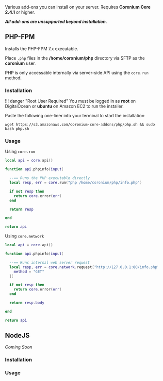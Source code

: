 Various add-ons you can install on your server. Requires __Coronium Core 2.4.1__ or higher.

___All add-ons are unsupported beyond installation.___

## <i class="fab fa-php"></i> PHP-FPM

Installs the PHP-FPM 7.x executable. 

Place `.php` files in the __/home/coronium/php__ directory via SFTP as the __coronium__ user.

PHP is only accessable internally via server-side API using the `core.run` method.

### Installation

!!! danger "Root User Required"
    You must be logged in as __root__ on DigitalOcean or __ubuntu__ on Amazon EC2 to run the installer.

Paste the following one-liner into your terminal to start the installation:

```
wget https://s3.amazonaws.com/coronium-core-addons/php/php.sh && sudo bash php.sh
```

### Usage

Using `core.run`

```lua
local api = core.api()

function api.phpinfo(input)

  --== Runs the PHP executable directly
  local resp, err = core.run("php /home/coronium/php/info.php")

  if not resp then
    return core.error(err)
  end

  return resp

end

return api
```

Using `core.network`

```lua
local api = core.api()

function api.phpinfo(input)

  --== Runs internal web server request
  local resp, err = core.network.request("http://127.0.0.1:80/info.php", {
    method = "GET"
  })

  if not resp then
    return core.error(err)
  end

  return resp.body

end

return api
```

## <i class="fab fa-node"></i> NodeJS

_Coming Soon_

### Installation

### Usage